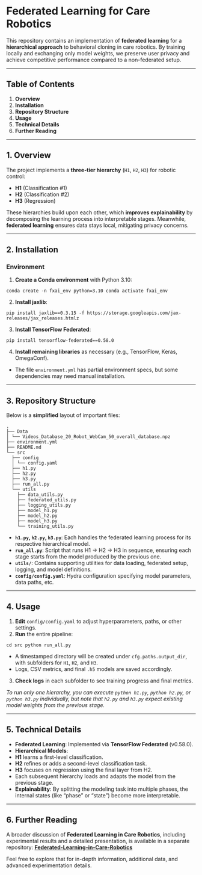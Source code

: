 # Federated Learning for Care Robotics

This repository contains an implementation of **federated learning** for a **hierarchical approach** to behavioral cloning in care robotics. By training locally and exchanging only model weights, we preserve user privacy and achieve competitive performance compared to a non-federated setup.


---

## Table of Contents


1. **Overview**
2. **Installation**
3. **Repository Structure**
4. **Usage**
5. **Technical Details**
6. **Further Reading**


---

## 1. Overview

The project implements a **three-tier hierarchy** (`H1`, `H2`, `H3`) for robotic control:

* **H1** (Classification #1)
* **H2** (Classification #2)
* **H3** (Regression)

These hierarchies build upon each other, which **improves explainability** by decomposing the learning process into interpretable stages. Meanwhile, **federated learning** ensures data stays local, mitigating privacy concerns.


---

## 2. Installation

### Environment


1. **Create a Conda environment** with Python 3.10:

```
conda create -n fxai_env python=3.10 conda activate fxai_env
```

2. **Install jaxlib**:
```
pip install jaxlib==0.3.15 -f https://storage.googleapis.com/jax-releases/jax_releases.htmlz
```

3. **Install TensorFlow Federated**:
```
pip install tensorflow-federated==0.58.0
```

4. **Install remaining libraries** as necessary (e.g., TensorFlow, Keras, OmegaConf).  
- The file `environment.yml` has partial environment specs, but some dependencies may need manual installation.

---

## 3. Repository Structure

Below is a **simplified** layout of important files:

```
. 
├── Data
│ └── Videos_Database_20_Robot_WebCam_50_overall_database.npz 
├── environment.yml 
├── README.md 
└── src 
  ├── config 
  │ └── config.yaml 
  ├── h1.py 
  ├── h2.py 
  ├── h3.py 
  ├── run_all.py 
  └── utils 
    ├── data_utils.py 
    ├── federated_utils.py 
    ├── logging_utils.py 
    ├── model_h1.py 
    ├── model_h2.py 
    ├── model_h3.py 
    └── training_utils.py
```


- **`h1.py`, `h2.py`, `h3.py`**: Each handles the federated learning process for its respective hierarchical model.  
- **`run_all.py`**: Script that runs H1 → H2 → H3 in sequence, ensuring each stage starts from the model produced by the previous one.  
- **`utils/`**: Contains supporting utilities for data loading, federated setup, logging, and model definitions.  
- **`config/config.yaml`**: Hydra configuration specifying model parameters, data paths, etc.

---

## 4. Usage

1. **Edit** `config/config.yaml` to adjust hyperparameters, paths, or other settings.
2. **Run** the entire pipeline:
```
cd src python run_all.py
```

- A timestamped directory will be created under `cfg.paths.output_dir`, with subfolders for `H1`, `H2`, and `H3`.
- Logs, CSV metrics, and final `.h5` models are saved accordingly.
3. **Check logs** in each subfolder to see training progress and final metrics.

*To run only one hierarchy, you can execute `python h1.py`, `python h2.py`, or `python h3.py` individually, but note that `h2.py` and `h3.py` expect existing model weights from the previous stage.*

---

## 5. Technical Details

- **Federated Learning**: Implemented via **TensorFlow Federated** (v0.58.0).  
- **Hierarchical Models**:  
- **H1** learns a first-level classification.  
- **H2** refines or adds a second-level classification task.  
- **H3** focuses on regression using the final layer from H2.  
- Each subsequent hierarchy loads and adapts the model from the previous stage.  
- **Explainability**: By splitting the modeling task into multiple phases, the internal states (like “phase” or “state”) become more interpretable.

---

## 6. Further Reading

A broader discussion of **Federated Learning in Care Robotics**, including experimental results and a detailed presentation, is available in a separate repository:
[**Federated-Learning-in-Care-Robotics**](https://github.com/hpfield/Federated-Learning-in-Care-Robotics)

Feel free to explore that for in-depth information, additional data, and advanced experimentation details.
